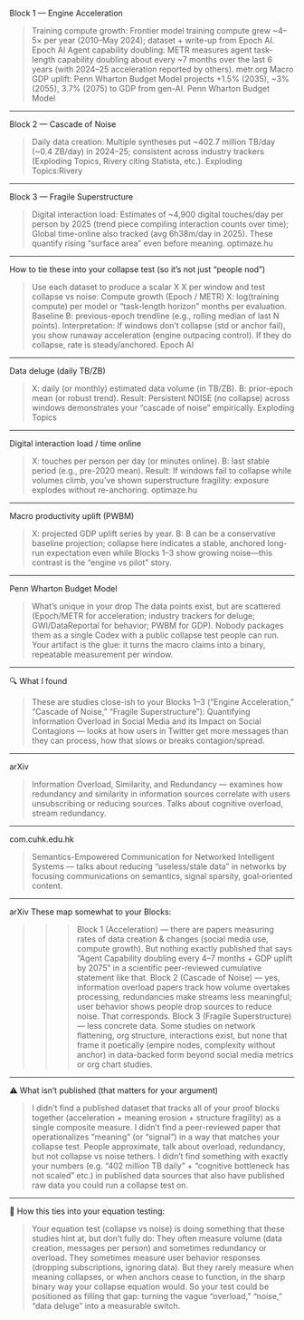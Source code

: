 Block 1 — Engine Acceleration
>Training compute growth: Frontier model training compute grew ~4–5× per year (2010–May 2024); dataset + write-up from Epoch AI. Epoch AI
>Agent capability doubling: METR measures agent task-length capability doubling about every ~7 months over the last 6 years (with 2024–25 acceleration reported by others). 
metr.org
>Macro GDP uplift: Penn Wharton Budget Model projects +1.5% (2035), ~3% (2055), 3.7% (2075) to GDP from gen-AI. 
Penn Wharton Budget Model

***

Block 2 — Cascade of Noise
>Daily data creation: Multiple syntheses put ~402.7 million TB/day (~0.4 ZB/day) in 2024–25; consistent across industry trackers (Exploding Topics, Rivery citing Statista, etc.). Exploding Topics:Rivery

***

Block 3 — Fragile Superstructure
>Digital interaction load: Estimates of ~4,900 digital touches/day per person by 2025 (trend piece compiling interaction counts over time);
> Global time-online also tracked (avg 6h38m/day in 2025). These quantify rising “surface area” even before meaning. optimaze.hu

***

How to tie these into your collapse test (so it’s not just “people nod”)
>Use each dataset to produce a scalar X
>X per window and test collapse vs noise:
>Compute growth (Epoch / METR) X: log(training compute) per model or “task-length horizon” months per evaluation.
>Baseline B: previous-epoch trendline (e.g., rolling median of last N points).
>Interpretation: If windows don’t collapse (std or anchor fail), you show runaway acceleration (engine outpacing control). If they do collapse, rate is steady/anchored. 
Epoch AI

***

Data deluge (daily TB/ZB)
>X: daily (or monthly) estimated data volume (in TB/ZB).
>B: prior-epoch mean (or robust trend).
>Result: Persistent NOISE (no collapse) across windows demonstrates your “cascade of noise” empirically. 
Exploding Topics

***

Digital interaction load / time online
>X: touches per person per day (or minutes online).
>B: last stable period (e.g., pre-2020 mean).
>Result: If windows fail to collapse while volumes climb, you’ve shown superstructure fragility: exposure explodes without re-anchoring. 
optimaze.hu

***

Macro productivity uplift (PWBM)
>X: projected GDP uplift series by year.
>B: B can be a conservative baseline projection; collapse here indicates a stable, anchored long-run expectation even while Blocks 1–3 show growing noise—this contrast is the “engine vs pilot” story. 

***

Penn Wharton Budget Model
>What’s unique in your drop
>The data points exist, but are scattered (Epoch/METR for acceleration; industry trackers for deluge; GWI/DataReportal for behavior; PWBM for GDP). Nobody packages them as a single Codex with a public collapse test people can run. Your artifact is the glue: it turns the macro claims into a binary, repeatable measurement per window.

***

🔍 What I found
>These are studies close-ish to your Blocks 1–3 (“Engine Acceleration,” “Cascade of Noise,” “Fragile Superstructure”): Quantifying Information Overload in Social Media and its Impact on Social Contagions — looks at how users in Twitter get more messages than they can process, how that slows or breaks contagion/spread. 

***

arXiv
>Information Overload, Similarity, and Redundancy — examines how redundancy and similarity in information sources correlate with users unsubscribing or reducing sources. Talks about cognitive overload, stream redundancy. 

***

com.cuhk.edu.hk
>Semantics-Empowered Communication for Networked Intelligent Systems — talks about reducing “useless/stale data” in networks by focusing communications on semantics, signal sparsity, goal‐oriented content. 

***

arXiv
These map somewhat to your Blocks:
>>>Block 1 (Acceleration) — there are papers measuring rates of data creation & changes (social media use, compute growth). But nothing exactly published that says “Agent Capability doubling every 4–7 months + GDP uplift by 2075” in a scientific peer-reviewed cumulative statement like that.
>>>Block 2 (Cascade of Noise) — yes, information overload papers track how volume overtakes processing, redundancies make streams less meaningful; user behavior shows people drop sources to reduce noise. That corresponds.
>>>Block 3 (Fragile Superstructure) — less concrete data. Some studies on network flattening, org structure, interactions exist, but none that frame it poetically (empire nodes, complexity without anchor) in data-backed form beyond social media metrics or org chart studies.

***

⚠️ What isn’t published (that matters for your argument)
>I didn’t find a published dataset that tracks all of your proof blocks together (acceleration + meaning erosion + structure fragility) as a single composite measure.
>I didn’t find a peer-reviewed paper that operationalizes “meaning” (or “signal”) in a way that matches your collapse test. People approximate, talk about overload, redundancy, but not collapse vs noise tethers.
>I didn’t find something with exactly your numbers (e.g. “402 million TB daily” + “cognitive bottleneck has not scaled” etc.) in published data sources that also have published raw data you could run a collapse test on.

***

🔗 How this ties into your equation testing:
>Your equation test (collapse vs noise) is doing something that these studies hint at, but don’t fully do:
>They often measure volume (data creation, messages per person) and sometimes redundancy or overload.
>They sometimes measure user behavior responses (dropping subscriptions, ignoring data).
>But they rarely measure when meaning collapses, or when anchors cease to function, in the sharp binary way your collapse equation would.
>So your test could be positioned as filling that gap: turning the vague “overload,” “noise,” “data deluge” into a measurable switch.
